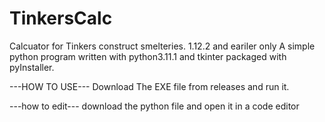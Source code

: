 # TinkersCalc
Calcuator for Tinkers construct smelteries. 1.12.2 and eariler only
A simple python program written with python3.11.1 and tkinter packaged with pyInstaller.


---HOW TO USE---
Download The EXE file from releases and run it.

---how to edit---
download the python file and open it in a code editor
